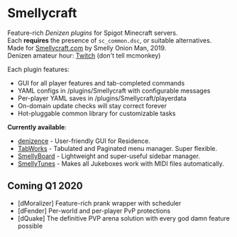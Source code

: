 # Smellycraft
Feature-rich *Denizen plugins* for Spigot Minecraft servers.  
Each **requires** the presence of `sc_common.dsc`, or suitable alternatives.  
Made for [Smellycraft.com](https://smellycraft.com) by Smelly Onion Man, 2019.  
Denizen amateur hour: [Twitch](https://twitch.tv/smellyonionman) (don't tell mcmonkey)  

Each plugin features:
- GUI for all player features and tab-completed commands
- YAML configs in /plugins/Smellycraft with configurable messages
- Per-player YAML saves in /plugins/Smellycraft/playerdata
- On-domain update checks will stay correct forever
- Hot-pluggable common library for customizable tasks

**Currently available**:  
- [denizence](https://github.com/smellyonionman/smellycraft/wiki/Denizence) - User-friendly GUI for Residence.
- [TabWorks](https://github.com/smellyonionman/smellycraft/wiki/tabworks) - Tabulated and Paginated menu manager.  Super flexible.
- [SmellyBoard](https://github.com/smellyonionman/smellycraft/wiki/smellyboard) - Lightweight and super-useful sidebar manager.
- [SmellyTunes](https://github.com/smellyonionman/smellycraft/wiki/smellytunes) - Makes all Jukeboxes work with MIDI files automatically.

## Coming Q1 2020
- \[dMoralizer\] Feature-rich prank wrapper with scheduler
- \[dFender\] Per-world and per-player PvP protections
- \[dQuake\] The definitive PVP arena solution with every god damn feature possible
